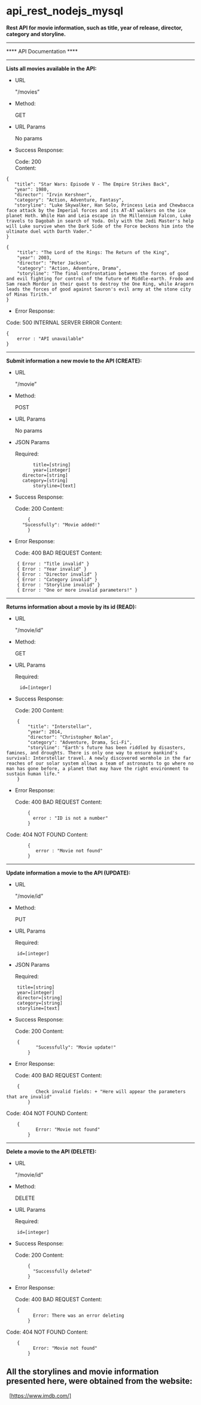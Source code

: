 # api_rest_nodejs_mysql


**Rest API for movie information, such as title, year of release, director, category and storyline.** 
________________________________________________________________________

**** API Documentation ****
________________________________________________________________________

**Lists all movies available in the API:** 

 - URL 
   
   "/movies” 
   
  - Method: 
   
	   GET 
   
   - URL Params 
   
	   No params 
   
   - Success Response: 
   
	   Code: 200  
	   Content:  
~~~
{ 
   "title": "Star Wars: Episode V - The Empire Strikes Back", 
   "year": 1980,
   "director": "Irvin Kershner", 
   "category": "Action, Adventure, Fantasy", 
   "storyline": "Luke Skywalker, Han Solo, Princess Leia and Chewbacca face attack by the Imperial forces and its AT-AT walkers on the ice planet Hoth. While Han and Leia escape in the Millennium Falcon, Luke travels to Dagobah in search of Yoda. Only with the Jedi Master's help will Luke survive when the Dark Side of the Force beckons him into the ultimate duel with Darth Vader."  
} 

{
    "title": "The Lord of the Rings: The Return of the King",
    "year": 2003,
    "director": "Peter Jackson",
    "category": "Action, Adventure, Drama",
    "storyline": "The final confrontation between the forces of good and evil fighting for control of the future of Middle-earth. Frodo and Sam reach Mordor in their quest to destroy the One Ring, while Aragorn leads the forces of good against Sauron's evil army at the stone city of Minas Tirith." 
}

~~~
  
  - Error Response: 
   
   Code: 500 INTERNAL SERVER ERROR 
   Content: 
~~~
{ 
    error : "API unavailable"
}
~~~

________________________________________________________________________

**Submit information a new movie to the API (CREATE):**

- URL 

	"/movie” 

- Method: 

	POST

- URL Params 

	No params

- JSON Params 

	Required:
~~~
          title=[string]
          year=[integer]
	  director=[string]
	  category=[string]
          storyline=[text]
~~~

- Success Response: 

	Code: 200 
	Content: 
~~~
        { 
	  "Sucessfully": "Movie added!" 
        }
~~~

- Error Response:  

	Code: 400 BAD REQUEST
	Content: 
~~~
	{ Error : "Title invalid" }
	{ Error : "Year invalid" }
	{ Error : "Director invalid" }
	{ Error : "Category invalid" }
	{ Error : "Storyline invalid" }
	{ Error : "One or more invalid parameters!" } 
~~~

________________________________________________________________________

**Returns information about a movie by its id (READ):**

- URL 

	"/movie/id” 

- Method: 

	GET 

- URL Params 

	Required:
~~~
	 id=[integer]
~~~

- Success Response: 

	Code: 200 
	Content:
	
~~~
	{ 
	    "title": "Interstellar", 
	    "year": 2014,
	    "director": "Christopher Nolan", 
	    "category": "Adventure, Drama, Sci-Fi", 
	    "storyline": "Earth's future has been riddled by disasters, famines, and droughts. There is only one way to ensure mankind's survival: Interstellar travel. A newly discovered wormhole in the far reaches of our solar system allows a team of astronauts to go where no man has gone before, a planet that may have the right environment to sustain human life." 
	} 
~~~

- Error Response:  

	Code: 400 BAD REQUEST
	Content:
~~~
        { 
          error : "ID is not a number" 
       	}	 
~~~ 

Code: 404 NOT FOUND
Content:
	
~~~ 
        { 
           error : "Movie not found" 
        }  
~~~

________________________________________________________________________

**Update information a movie to the API (UPDATE):**

- URL 

	"/movie/id” 

- Method: 

	PUT

- URL Params 

	Required:
~~~
	id=[integer]
~~~

- JSON Params

	Required:
~~~
	title=[string]
	year=[integer]
	director=[string]
	category=[string]
	storyline=[text]
~~~

- Success Response: 

	Code: 200 
	Content: 
~~~
	{ 
           "Sucessfully": "Movie update!" 
        }
~~~

- Error Response:  

	Code: 400 BAD REQUEST
	Content: 
~~~
	{ 
           Check invalid fields: + "Here will appear the parameters that are invalid" 
        } 
~~~

Code: 404 NOT FOUND
Content: 
~~~
	{
           Error: "Movie not found"
        }
~~~

________________________________________________________________________

**Delete a movie to the API (DELETE):**

- URL 

	"/movie/id” 

- Method: 

	DELETE

- URL Params 

	Required:
~~~
	id=[integer]
~~~

- Success Response: 

	Code: 200 
	Content: 
~~~
        {
          "Successfully deleted"
        }
~~~

- Error Response:  

	Code: 400 BAD REQUEST
	Content: 
~~~
	{ 
          Error: There was an error deleting 
        }
~~~

Code: 404 NOT FOUND
Content: 
~~~
	{
          Error: "Movie not found"
        }
~~~

## All the storylines and movie information presented here, were obtained from the website: ##

&nbsp;
[https://www.imdb.com/]
